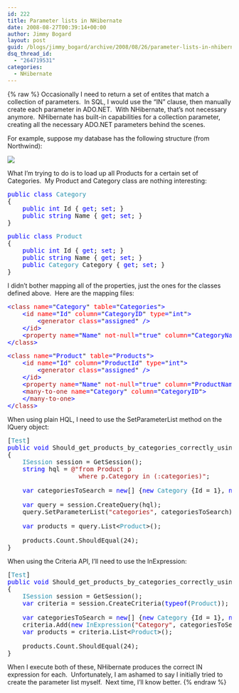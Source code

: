 ```yaml
---
id: 222
title: Parameter lists in NHibernate
date: 2008-08-27T00:39:14+00:00
author: Jimmy Bogard
layout: post
guid: /blogs/jimmy_bogard/archive/2008/08/26/parameter-lists-in-nhibernate.aspx
dsq_thread_id:
  - "264719531"
categories:
  - NHibernate
---
```

{% raw %}
Occasionally I need to return a set of entites that match a collection of parameters.&nbsp; In SQL, I would use the &#8220;IN&#8221; clause, then manually create each parameter in ADO.NET.&nbsp; With NHibernate, that&#8217;s not necessary anymore.&nbsp; NHibernate has built-in capabilities for a collection parameter, creating all the necessary ADO.NET parameters behind the scenes.

For example, suppose my database has the following structure (from Northwind):

 ![](http://grabbagoftimg.s3.amazonaws.com/nhib_params_01.PNG)

What I&#8217;m trying to do is to load up all Products for a certain set of Categories.&nbsp; My Product and Category class are nothing interesting:

<pre><span style="color: blue">public class </span><span style="color: #2b91af">Category
</span>{
    <span style="color: blue">public int </span>Id { <span style="color: blue">get</span>; <span style="color: blue">set</span>; }
    <span style="color: blue">public string </span>Name { <span style="color: blue">get</span>; <span style="color: blue">set</span>; }
}
</pre>

[](http://11011.net/software/vspaste)

<pre><span style="color: blue">public class </span><span style="color: #2b91af">Product
</span>{
    <span style="color: blue">public int </span>Id { <span style="color: blue">get</span>; <span style="color: blue">set</span>; }
    <span style="color: blue">public string </span>Name { <span style="color: blue">get</span>; <span style="color: blue">set</span>; }
    <span style="color: blue">public </span><span style="color: #2b91af">Category </span>Category { <span style="color: blue">get</span>; <span style="color: blue">set</span>; }
}
</pre>

[](http://11011.net/software/vspaste)

I didn&#8217;t bother mapping all of the properties, just the ones for the classes defined above.&nbsp; Here are the mapping files:

<pre><span style="color: blue">&lt;</span><span style="color: #a31515">class </span><span style="color: red">name</span><span style="color: blue">=</span>"<span style="color: blue">Category</span>" <span style="color: red">table</span><span style="color: blue">=</span>"<span style="color: blue">Categories</span>"<span style="color: blue">&gt;
    &lt;</span><span style="color: #a31515">id </span><span style="color: red">name</span><span style="color: blue">=</span>"<span style="color: blue">Id</span>" <span style="color: red">column</span><span style="color: blue">=</span>"<span style="color: blue">CategoryID</span>" <span style="color: red">type</span><span style="color: blue">=</span>"<span style="color: blue">int</span>"<span style="color: blue">&gt;
        &lt;</span><span style="color: #a31515">generator </span><span style="color: red">class</span><span style="color: blue">=</span>"<span style="color: blue">assigned</span>" <span style="color: blue">/&gt;
    &lt;/</span><span style="color: #a31515">id</span><span style="color: blue">&gt;
    &lt;</span><span style="color: #a31515">property </span><span style="color: red">name</span><span style="color: blue">=</span>"<span style="color: blue">Name</span>" <span style="color: red">not-null</span><span style="color: blue">=</span>"<span style="color: blue">true</span>" <span style="color: red">column</span><span style="color: blue">=</span>"<span style="color: blue">CategoryName</span>" <span style="color: blue">/&gt;
&lt;/</span><span style="color: #a31515">class</span><span style="color: blue">&gt;
</span></pre>

[](http://11011.net/software/vspaste)

<pre><span style="color: blue">&lt;</span><span style="color: #a31515">class </span><span style="color: red">name</span><span style="color: blue">=</span>"<span style="color: blue">Product</span>" <span style="color: red">table</span><span style="color: blue">=</span>"<span style="color: blue">Products</span>"<span style="color: blue">&gt;
    &lt;</span><span style="color: #a31515">id </span><span style="color: red">name</span><span style="color: blue">=</span>"<span style="color: blue">Id</span>" <span style="color: red">column</span><span style="color: blue">=</span>"<span style="color: blue">ProductId</span>" <span style="color: red">type</span><span style="color: blue">=</span>"<span style="color: blue">int</span>"<span style="color: blue">&gt;
        &lt;</span><span style="color: #a31515">generator </span><span style="color: red">class</span><span style="color: blue">=</span>"<span style="color: blue">assigned</span>" <span style="color: blue">/&gt;
    &lt;/</span><span style="color: #a31515">id</span><span style="color: blue">&gt;
    &lt;</span><span style="color: #a31515">property </span><span style="color: red">name</span><span style="color: blue">=</span>"<span style="color: blue">Name</span>" <span style="color: red">not-null</span><span style="color: blue">=</span>"<span style="color: blue">true</span>" <span style="color: red">column</span><span style="color: blue">=</span>"<span style="color: blue">ProductName</span>" <span style="color: blue">/&gt;
    &lt;</span><span style="color: #a31515">many-to-one </span><span style="color: red">name</span><span style="color: blue">=</span>"<span style="color: blue">Category</span>" <span style="color: red">column</span><span style="color: blue">=</span>"<span style="color: blue">CategoryID</span>"<span style="color: blue">&gt;
    &lt;/</span><span style="color: #a31515">many-to-one</span><span style="color: blue">&gt;
&lt;/</span><span style="color: #a31515">class</span><span style="color: blue">&gt;
</span></pre>

[](http://11011.net/software/vspaste)

When using plain HQL, I need to use the SetParameterList method on the IQuery object:

<pre>[<span style="color: #2b91af">Test</span>]
<span style="color: blue">public void </span>Should_get_products_by_categories_correctly_using_HQL()
{
    <span style="color: #2b91af">ISession </span>session = GetSession();
    <span style="color: blue">string </span>hql = <span style="color: #a31515">@"from Product p
                   where p.Category in (:categories)"</span>;

    <span style="color: blue">var </span>categoriesToSearch = <span style="color: blue">new</span>[] {<span style="color: blue">new </span><span style="color: #2b91af">Category </span>{Id = 1}, <span style="color: blue">new </span><span style="color: #2b91af">Category </span>{Id = 2}};

    <span style="color: blue">var </span>query = session.CreateQuery(hql);
    query.SetParameterList(<span style="color: #a31515">"categories"</span>, categoriesToSearch);

    <span style="color: blue">var </span>products = query.List&lt;<span style="color: #2b91af">Product</span>&gt;();

    products.Count.ShouldEqual(24);
}
</pre>

[](http://11011.net/software/vspaste)

When using the Criteria API, I&#8217;ll need to use the InExpression:

<pre>[<span style="color: #2b91af">Test</span>]
<span style="color: blue">public void </span>Should_get_products_by_categories_correctly_using_criteria()
{
    <span style="color: #2b91af">ISession </span>session = GetSession();
    <span style="color: blue">var </span>criteria = session.CreateCriteria(<span style="color: blue">typeof</span>(<span style="color: #2b91af">Product</span>));

    <span style="color: blue">var </span>categoriesToSearch = <span style="color: blue">new</span>[] {<span style="color: blue">new </span><span style="color: #2b91af">Category </span>{Id = 1}, <span style="color: blue">new </span><span style="color: #2b91af">Category </span>{Id = 2}};
    criteria.Add(<span style="color: blue">new </span><span style="color: #2b91af">InExpression</span>(<span style="color: #a31515">"Category"</span>, categoriesToSearch));
    <span style="color: blue">var </span>products = criteria.List&lt;<span style="color: #2b91af">Product</span>&gt;();

    products.Count.ShouldEqual(24);
}
</pre>

[](http://11011.net/software/vspaste)

When I execute both of these, NHibernate produces the correct IN expression for each.&nbsp; Unfortunately, I am ashamed to say I initially tried to create the parameter list myself.&nbsp; Next time, I&#8217;ll know better.
{% endraw %}
